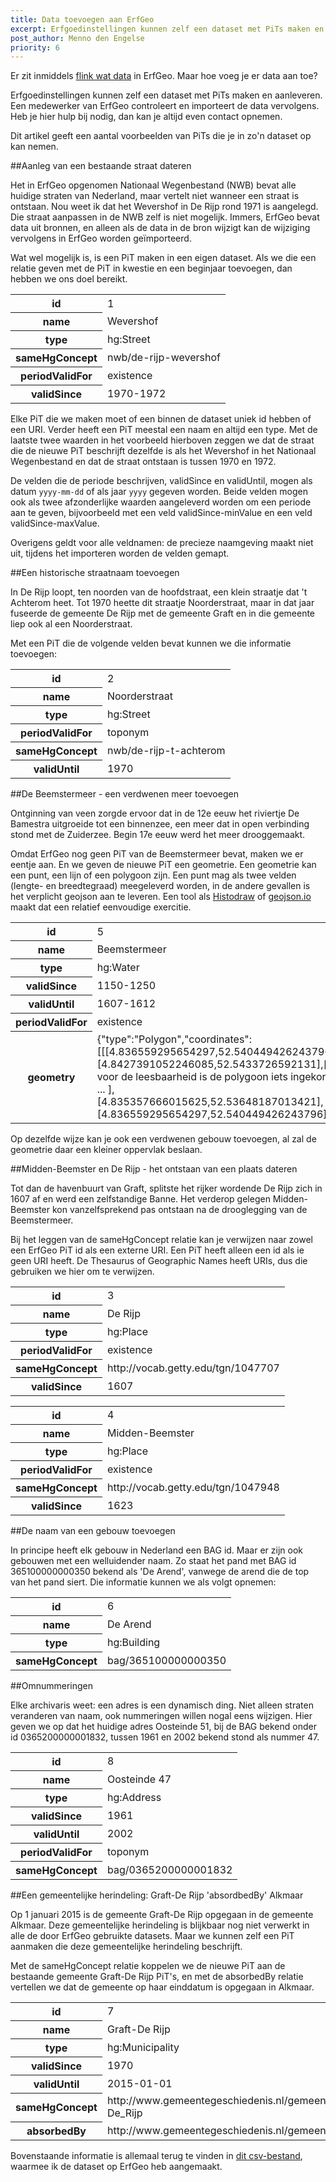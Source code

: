 ```yaml
---
title: Data toevoegen aan ErfGeo
excerpt: Erfgoedinstellingen kunnen zelf een dataset met PiTs maken en aanleveren. Maar hoe maak je zo'n dataset?
post_author: Menno den Engelse
priority: 6
---
```


Er zit inmiddels [flink wat data](/wat-hoe/watvoordata.html) in ErfGeo. Maar hoe voeg je er data aan toe?

Erfgoedinstellingen kunnen zelf een dataset met PiTs maken en aanleveren. Een medewerker van ErfGeo controleert en importeert de data vervolgens. Heb je hier hulp bij nodig, dan kan je altijd even contact opnemen.

Dit artikel geeft een aantal voorbeelden van PiTs die je in zo'n dataset op kan nemen.


##Aanleg van een bestaande straat dateren

Het in ErfGeo opgenomen Nationaal Wegenbestand (NWB) bevat alle huidige straten van Nederland, maar vertelt niet wanneer een straat is ontstaan. Nou weet ik dat het Wevershof in De Rijp rond 1971 is aangelegd. Die straat aanpassen in de NWB zelf is niet mogelijk. Immers, ErfGeo bevat data uit bronnen, en alleen als de data in de bron wijzigt kan de wijziging vervolgens in ErfGeo worden geïmporteerd. 

Wat wel mogelijk is, is een PiT maken in een eigen dataset. Als we die een relatie geven met de PiT in kwestie en een beginjaar toevoegen, dan hebben we ons doel bereikt.

<table>
	<tr>
		<th>id</th>
		<td>1</td>
	</tr>
	<tr>
		<th>name</th>
		<td>Wevershof</td>
	</tr>
	<tr>
		<th>type</th>
		<td>hg:Street</td>
	</tr>
	<tr>
		<th>sameHgConcept</th>
		<td>nwb/de-rijp-wevershof</td>
	</tr>
	<tr>
		<th>periodValidFor</th>
		<td>existence</td>
	</tr>
	<tr>
		<th>validSince</th>
		<td>1970-1972</td>
	</tr>
</table>

Elke PiT die we maken moet of een binnen de dataset uniek id hebben of een URI. Verder heeft een PiT meestal een naam en altijd een type. Met de laatste twee waarden in het voorbeeld hierboven zeggen we dat de straat die de nieuwe PiT beschrijft dezelfde is als het Wevershof in het Nationaal Wegenbestand en dat de straat ontstaan is tussen 1970 en 1972. 

De velden die de periode beschrijven, validSince en validUntil, mogen als datum `yyyy-mm-dd` of als jaar `yyyy` gegeven worden. Beide velden mogen ook als twee afzonderlijke waarden aangeleverd worden om een periode aan te geven, bijvoorbeeld met een veld validSince-minValue en een veld validSince-maxValue.

Overigens geldt voor alle veldnamen: de precieze naamgeving maakt niet uit, tijdens het importeren worden de velden gemapt.

##Een historische straatnaam toevoegen

In De Rijp loopt, ten noorden van de hoofdstraat, een klein straatje dat 't Achterom heet. Tot 1970 heette dit straatje Noorderstraat, maar in dat jaar fuseerde de gemeente De Rijp met de gemeente Graft en in die gemeente liep ook al een Noorderstraat.

Met een PiT die de volgende velden bevat kunnen we die informatie toevoegen:

<table>
	<tr>
		<th>id</th>
		<td>2</td>
	</tr>
	<tr>
		<th>name</th>
		<td>Noorderstraat</td>
	</tr>
	<tr>
		<th>type</th>
		<td>hg:Street</td>
	</tr>
	<tr>
		<th>periodValidFor</th>
		<td>toponym</td>
	</tr>
	<tr>
		<th>sameHgConcept</th>
		<td>nwb/de-rijp-t-achterom</td>
	</tr>
	<tr>
		<th>validUntil</th>
		<td>1970</td>
	</tr>
</table>




##De Beemstermeer - een verdwenen meer toevoegen

Ontginning van veen zorgde ervoor dat in de 12e eeuw het riviertje De Bamestra uitgroeide tot een binnenzee, een meer dat in open verbinding stond met de Zuiderzee. Begin 17e eeuw werd het meer drooggemaakt.

Omdat ErfGeo nog geen PiT van de Beemstermeer bevat, maken we er eentje aan. En we geven de nieuwe PiT een geometrie. Een geometrie kan een punt, een lijn of een polygoon zijn. Een punt mag als twee velden (lengte- en breedtegraad) meegeleverd worden, in de andere gevallen is het verplicht geojson aan te leveren. Een tool als <a href="/tools/histodraw.html">Histodraw</a> of [geojson.io](http://geojson.io) maakt dat een relatief eenvoudige exercitie.

<table>
	<tr>
		<th>id</th>
		<td>5</td>
	</tr>
	<tr>
		<th>name</th>
		<td>Beemstermeer</td>
	</tr>
	<tr>
		<th>type</th>
		<td>hg:Water</td>
	</tr>
	<tr>
		<th>validSince</th>
		<td>1150-1250</td>
	</tr>
	<tr>
		<th>validUntil</th>
		<td>1607-1612</td>
	</tr>
	<tr>
		<th>periodValidFor</th>
		<td>existence</td>
	</tr>
	<tr>
		<th>geometry</th>
		<td>{"type":"Polygon","coordinates":[[[4.836559295654297,52.540449426243796],[4.8427391052246085,52.5433726592131],[ ... voor de leesbaarheid is de polygoon iets ingekort! ... ],[4.835357666015625,52.53648187013421],[4.836559295654297,52.540449426243796]]]}</td>
	</tr>
</table>

Op dezelfde wijze kan je ook een verdwenen gebouw toevoegen, al zal de geometrie daar een kleiner oppervlak beslaan.

##Midden-Beemster en De Rijp - het ontstaan van een plaats dateren

Tot dan de havenbuurt van Graft, splitste het rijker wordende De Rijp zich in 1607 af en werd een zelfstandige Banne. Het verderop gelegen Midden-Beemster kon vanzelfsprekend pas ontstaan na de drooglegging van de Beemstermeer.

Bij het leggen van de sameHgConcept relatie kan je verwijzen naar zowel een ErfGeo PiT id als een externe URI. Een PiT heeft alleen een id als ie geen URI heeft. De Thesaurus of Geographic Names heeft URIs, dus die gebruiken we hier om te verwijzen.

<table>
	<tr>
		<th>id</th>
		<td>3</td>
	</tr>
	<tr>
		<th>name</th>
		<td>De Rijp</td>
	</tr>
	<tr>
		<th>type</th>
		<td>hg:Place</td>
	</tr>
	<tr>
		<th>periodValidFor</th>
		<td>existence</td>
	</tr>
	<tr>
		<th>sameHgConcept</th>
		<td>http://vocab.getty.edu/tgn/1047707</td>
	</tr>
	<tr>
		<th>validSince</th>
		<td>1607</td>
	</tr>
</table>



<table>
	<tr>
		<th>id</th>
		<td>4</td>
	</tr>
	<tr>
		<th>name</th>
		<td>Midden-Beemster</td>
	</tr>
	<tr>
		<th>type</th>
		<td>hg:Place</td>
	</tr>
	<tr>
		<th>periodValidFor</th>
		<td>existence</td>
	</tr>
	<tr>
		<th>sameHgConcept</th>
		<td>http://vocab.getty.edu/tgn/1047948</td>
	</tr>
	<tr>
		<th>validSince</th>
		<td>1623</td>
	</tr>
</table>

##De naam van een gebouw toevoegen

In principe heeft elk gebouw in Nederland een BAG id. Maar er zijn ook gebouwen met een welluidender naam. Zo staat het pand met BAG id 365100000000350 bekend als 'De Arend', vanwege de arend die de top van het pand siert. Die informatie kunnen we als volgt opnemen:

<table>
	<tr>
		<th>id</th>
		<td>6</td>
	</tr>
	<tr>
		<th>name</th>
		<td>De Arend</td>
	</tr>
	<tr>
		<th>type</th>
		<td>hg:Building</td>
	</tr>
	<tr>
		<th>sameHgConcept</th>
		<td>bag/365100000000350</td>
	</tr>
</table>

##Omnummeringen

Elke archivaris weet: een adres is een dynamisch ding. Niet alleen straten veranderen van naam, ook nummeringen willen nogal eens wijzigen. Hier geven we op dat het huidige adres Oosteinde 51, bij de BAG bekend onder id 0365200000001832, tussen 1961 en 2002 bekend stond als nummer 47.

<table>
	<tr>
		<th>id</th>
		<td>8</td>
	</tr>
	<tr>
		<th>name</th>
		<td>Oosteinde 47</td>
	</tr>
	<tr>
		<th>type</th>
		<td>hg:Address</td>
	</tr>
	<tr>
		<th>validSince</th>
		<td>1961</td>
	</tr>
	<tr>
		<th>validUntil</th>
		<td>2002</td>
	</tr>
	<tr>
		<th>periodValidFor</th>
		<td>toponym</td>
	</tr>
	<tr>
		<th>sameHgConcept</th>
		<td>bag/0365200000001832</td>
	</tr>
</table>

##Een gemeentelijke herindeling: Graft-De Rijp 'absordbedBy' Alkmaar

Op 1 januari 2015 is de gemeente Graft-De Rijp opgegaan in de gemeente Alkmaar. Deze gemeentelijke herindeling is blijkbaar nog niet verwerkt in alle de door ErfGeo gebruikte datasets. Maar we kunnen zelf een PiT aanmaken die deze gemeentelijke herindeling beschrijft.

Met de sameHgConcept relatie koppelen we de nieuwe PiT aan de bestaande gemeente Graft-De Rijp PiT's, en met de absorbedBy relatie vertellen we dat de gemeente op haar einddatum is opgegaan in Alkmaar.

<table>
	<tr>
		<th>id</th>
		<td>7</td>
	</tr>
	<tr>
		<th>name</th>
		<td>Graft-De Rijp</td>
	</tr>
	<tr>
		<th>type</th>
		<td>hg:Municipality</td>
	</tr>
	<tr>
		<th>validSince</th>
		<td>1970</td>
	</tr>
	<tr>
		<th>validUntil</th>
		<td>2015-01-01</td>
	</tr>
	<tr>
		<th>sameHgConcept</th>
		<td>http://www.gemeentegeschiedenis.nl/gemeentenaam/Graft-De_Rijp</td>
	</tr>
	<tr>
		<th>absorbedBy</th>
		<td>http://www.gemeentegeschiedenis.nl/gemeentenaam/Alkmaar</td>
	</tr>
</table>

Bovenstaande informatie is allemaal terug te vinden in <a href="/assets/examples/voorbeelden-menno.csv">dit csv-bestand</a>, waarmee ik de dataset op ErfGeo heb aangemaakt.